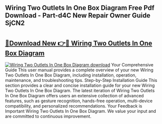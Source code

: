 ## Wiring Two Outlets In One Box Diagram Free Pdf Download - Part-d4C New Repair Owner Guide SjCN2

# <h2><a href="http://dfhxaw.blite.top/?on=Wiring+Two+Outlets+In+One+Box+Diagram">🔗Download New 👉🔴 Wiring Two Outlets In One Box Diagram</a></h2>

[![Wiring Two Outlets In One Box Diagram download](https://i.imgur.com/lujVjoI.png)](http://dfhxaw.blite.top/?on=Wiring+Two+Outlets+In+One+Box+Diagram)
Your Comprehensive Guide This user manual provides a complete overview of your new Wiring Two Outlets In One Box Diagram, including installation, operation, maintenance, and troubleshooting tips. Step-by-Step Installation Guide This section provides a clear and concise installation guide for your new Wiring Two Outlets In One Box Diagram. The latest iteration of Wiring Two Outlets In One Box Diagram offers users an extensive collection of advanced features, such as gesture recognition, hands-free operation, multi-device compatibility, and personalized recommendations. Your Feedback is Important Wiring Two Outlets In One Box Diagram. We value your input and are committed to continuous improvement.
